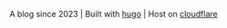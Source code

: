 A blog since 2023 | Built with [hugo](https://gohugo.io/) | Host on [cloudflare](https://www.cloudflare.com/) 
